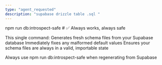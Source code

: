 ```yaml
---
type: "agent_requested"
description: "supabase drizzle table .sql "
---
```

npm run db:introspect-safe  # ✅ Always works, always safe

This single command:
Generates fresh schema files from your Supabase database
Immediately fixes any malformed default values
Ensures your schema files are always in a valid, importable state

Always use npm run db:introspect-safe when regenerating from Supabase